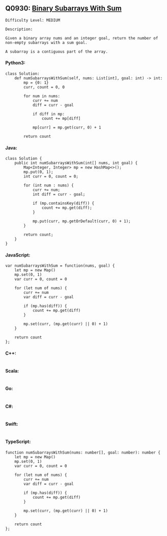 ## Q0930: [Binary Subarrays With Sum](https://leetcode.com/problems/binary-subarrays-with-sum/)

```
Difficulty Level: MEDIUM
```

```
Description:

Given a binary array nums and an integer goal, return the number of non-empty subarrays with a sum goal.

A subarray is a contiguous part of the array.
```

#### Python3:

```
class Solution:
    def numSubarraysWithSum(self, nums: List[int], goal: int) -> int:
        mp = {0: 1}
        curr, count = 0, 0

        for num in nums:
            curr += num
            diff = curr - goal
            
            if diff in mp:
                count += mp[diff]

            mp[curr] = mp.get(curr, 0) + 1
            
        return count
```

#### Java:

```
class Solution {
    public int numSubarraysWithSum(int[] nums, int goal) {
        Map<Integer, Integer> mp = new HashMap<>();
        mp.put(0, 1);
        int curr = 0, count = 0;

        for (int num : nums) {
            curr += num;
            int diff = curr - goal;

            if (mp.containsKey(diff)) {
                count += mp.get(diff);
            }

            mp.put(curr, mp.getOrDefault(curr, 0) + 1);
        }

        return count;
    }
}
```

#### JavaScript:

```
var numSubarraysWithSum = function(nums, goal) {
    let mp = new Map()
    mp.set(0, 1)
    var curr = 0, count = 0

    for (let num of nums) {
        curr += num
        var diff = curr - goal

        if (mp.has(diff)) {
            count += mp.get(diff)
        }

        mp.set(curr, (mp.get(curr) || 0) + 1)
    }

    return count
};
```

#### C++:

```

```

#### Scala:

```

```

#### Go:

```

```

#### C#:

```

```

#### Swift:

```

```

#### TypeScript:

```
function numSubarraysWithSum(nums: number[], goal: number): number {
    let mp = new Map()
    mp.set(0, 1)
    var curr = 0, count = 0

    for (let num of nums) {
        curr += num
        var diff = curr - goal

        if (mp.has(diff)) {
            count += mp.get(diff)
        }

        mp.set(curr, (mp.get(curr) || 0) + 1)
    }

    return count
};
```